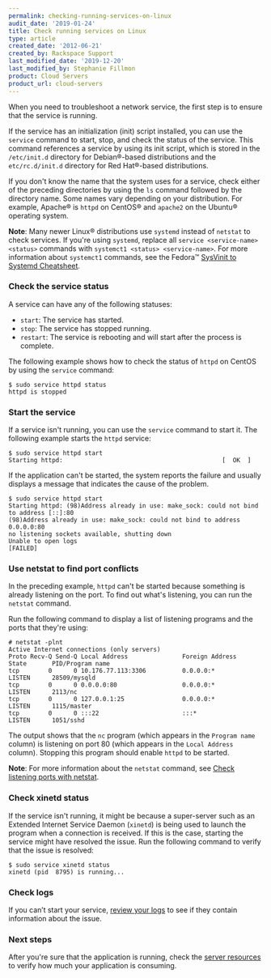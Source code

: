 ```yaml
---
permalink: checking-running-services-on-linux
audit_date: '2019-01-24'
title: Check running services on Linux
type: article
created_date: '2012-06-21'
created_by: Rackspace Support
last_modified_date: '2019-12-20'
last_modified_by: Stephanie Fillmon
product: Cloud Servers
product_url: cloud-servers
---
```


When you need to troubleshoot a network service, the first step is to ensure
that the service is running.

If the service has an initialization (init) script installed, you can use the
`service` command to start, stop, and check the status of the service. This
command references a service by using its init script, which is stored in the
`/etc/init.d` directory for Debian&reg;-based distributions and the
`etc/rc.d/init.d` directory for Red Hat&reg;-based distributions.

If you don't know the name that the system uses for a service, check either
of the preceding directories by using the `ls` command followed by the
directory name. Some names vary depending on your distribution. For example,
Apache&reg; is `httpd` on CentOS&reg; and `apache2` on the Ubuntu&reg; operating system.

**Note**: Many newer Linux&reg; distributions use `systemd` instead of
`netstat` to check services. If you're using `systemd`, replace all
`service <service-name> <status>` commands with `systemct1 <status> <service-name>`.
For more information about `systemct1` commands, see the Fedora&trade;
[SysVinit to Systemd Cheatsheet](https://fedoraproject.org/wiki/SysVinit_to_Systemd_Cheatsheet).

### Check the service status

A service can have any of the following statuses:

- `start`: The service has started.
- `stop`: The service has stopped running.
- `restart`: The service is rebooting and will start after the process is
  complete.

The following example shows how to check the status of `httpd` on CentOS
by using the `service` command:

    $ sudo service httpd status
    httpd is stopped

### Start the service

If a service isn't running, you can use the `service` command to start it. The
following example starts the `httpd` service:

    $ sudo service httpd start
    Starting httpd:                                            [  OK  ]

If the application can't be started, the system reports the
failure and usually displays a message that indicates the cause of the problem.

    $ sudo service httpd start
    Starting httpd: (98)Address already in use: make_sock: could not bind to address [::]:80
    (98)Address already in use: make_sock: could not bind to address 0.0.0.0:80
    no listening sockets available, shutting down
    Unable to open logs
    [FAILED]

### Use netstat to find port conflicts

In the preceding example, `httpd` can't be started because something is
already listening on the port. To find out what's listening, you can run the
`netstat` command.

Run the following command to display a list of listening programs and the
ports that they're using:

    # netstat -plnt
    Active Internet connections (only servers)
    Proto Recv-Q Send-Q Local Address               Foreign Address             State       PID/Program name
    tcp        0      0 10.176.77.113:3306          0.0.0.0:*                   LISTEN      28509/mysqld
    tcp        0      0 0.0.0.0:80                  0.0.0.0:*                   LISTEN      2113/nc
    tcp        0      0 127.0.0.1:25                0.0.0.0:*                   LISTEN      1115/master
    tcp        0      0 :::22                       :::*                        LISTEN      1051/sshd

The output shows that the `nc` program (which appears in the `Program name`
column) is listening on port 80 (which appears in the `Local Address`
column). Stopping this program should enable `httpd` to be started.

**Note**: For more information about the `netstat` command, see [Check listening ports with netstat](/support/how-to/checking-listening-ports-with-netstat).

### Check xinetd status

If the service isn't running, it might be because a super-server such as
an Extended Internet Service Daemon (`xinetd`) is being used to launch the
program when a connection is received. If this is the case, starting the
service might have resolved the issue. Run the following command to verify
that the issue is resolved:

    $ sudo service xinetd status
    xinetd (pid  8795) is running...

### Check logs

If you can’t start your service, [review your logs](/support/how-to/linux-log-files) to
see if they contain information about the issue.

### Next steps

After you're sure that the application is running, check the
[server resources](/support/how-to/checking-system-load-on-linux) to verify how much
your application is consuming.

